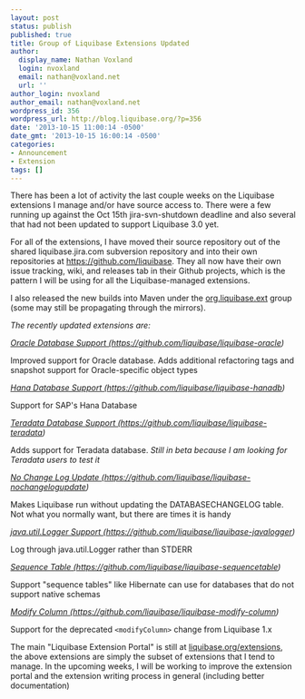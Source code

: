 ```yaml
---
layout: post
status: publish
published: true
title: Group of Liquibase Extensions Updated
author:
  display_name: Nathan Voxland
  login: nvoxland
  email: nathan@voxland.net
  url: ''
author_login: nvoxland
author_email: nathan@voxland.net
wordpress_id: 356
wordpress_url: http://blog.liquibase.org/?p=356
date: '2013-10-15 11:00:14 -0500'
date_gmt: '2013-10-15 16:00:14 -0500'
categories:
- Announcement
- Extension
tags: []
---
```



There has been a lot of activity the last couple weeks on the Liquibase extensions I manage and/or have source access to. There were a few running up against the Oct 15th jira-svn-shutdown deadline and also several that had not been updated to support Liquibase 3.0 yet.


For all of the extensions, I have moved their source repository out of the shared liquibase.jira.com subversion repository and into their own repositories at <a href="https://github.com/liquibase">https://github.com/liquibase</a>. They all now have their own issue tracking, wiki, and releases tab in their Github projects, which is the pattern I will be using for all the Liquibase-managed extensions.


I also released the new builds into Maven under the <a title="org.liquibase.ext" href="http://mvnrepository.com/artifact/org.liquibase.ext">org.liquibase.ext</a> group (some may still be propagating through the mirrors).





*The recently updated extensions are:*


*<a href="https://github.com/liquibase/liquibase-oracle">Oracle Database Support (https://github.com/liquibase/liquibase-oracle)</a>*


Improved support for Oracle database. Adds additional refactoring tags and snapshot support for Oracle-specific object types


<a href="https://github.com/liquibase/liquibase-hanadb">*Hana Database Support (https://github.com/liquibase/liquibase-hanadb)*</a>


Support for SAP's Hana Database


*<a href="https://github.com/liquibase/liquibase-teradata">Teradata Database Support (https://github.com/liquibase/liquibase-teradata)</a>*


Adds support for Teradata database. *Still in beta because I am looking for Teradata users to test it*


*<a href="https://github.com/liquibase/liquibase-nochangelogupdate">No Change Log Update (https://github.com/liquibase/liquibase-nochangelogupdate)</a>*


Makes Liquibase run without updating the DATABASECHANGELOG table. Not what you normally want, but there are times it is handy


*<a href="https://github.com/liquibase/liquibase-javalogger">java.util.Logger Support (https://github.com/liquibase/liquibase-javalogger)</a>*


Log through java.util.Logger rather than STDERR


*<a href="https://github.com/liquibase/liquibase-sequencetable">Sequence Table (https://github.com/liquibase/liquibase-sequencetable)</a>*


Support "sequence tables" like Hibernate can use for databases that do not support native schemas


*<a href="https://github.com/liquibase/liquibase-modify-column">Modify Column (https://github.com/liquibase/liquibase-modify-column)</a>*


Support for the deprecated `<modifyColumn>` change from Liquibase 1.x





The main "Liquibase Extension Portal" is still at <a href="http://liquibase.org/extensions">liquibase.org/extensions</a>, the above extensions are simply the subset of extensions that I tend to manage. In the upcoming weeks, I will be working to improve the extension portal and the extension writing process in general (including better documentation)
